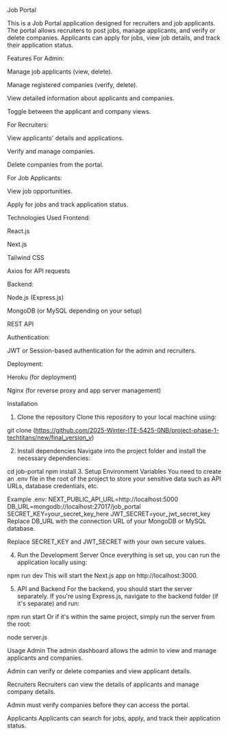 Job Portal



This is a Job Portal application designed for recruiters and job applicants. The portal allows recruiters to post jobs, manage applicants, and verify or delete companies. Applicants can apply for jobs, view job details, and track their application status.

Features
For Admin:

Manage job applicants (view, delete).

Manage registered companies (verify, delete).

View detailed information about applicants and companies.

Toggle between the applicant and company views.

For Recruiters:

View applicants' details and applications.

Verify and manage companies.

Delete companies from the portal.

For Job Applicants:

View job opportunities.

Apply for jobs and track application status.

Technologies Used
Frontend:

React.js

Next.js

Tailwind CSS

Axios for API requests

Backend:

Node.js (Express.js)

MongoDB (or MySQL depending on your setup)

REST API

Authentication:

JWT or Session-based authentication for the admin and recruiters.

Deployment:

Heroku (for deployment)

Nginx (for reverse proxy and app server management)

Installation
1. Clone the repository
Clone this repository to your local machine using:


git clone
(https://github.com/2025-Winter-ITE-5425-0NB/project-phase-1-techtitans/new/final_version_v)

2. Install dependencies
Navigate into the project folder and install the necessary dependencies:


cd job-portal
npm install
3. Setup Environment Variables
You need to create an .env file in the root of the project to store your sensitive data such as API URLs, database credentials, etc.

Example .env:
NEXT_PUBLIC_API_URL=http://localhost:5000
DB_URL=mongodb://localhost:27017/job_portal
SECRET_KEY=your_secret_key_here
JWT_SECRET=your_jwt_secret_key
Replace DB_URL with the connection URL of your MongoDB or MySQL database.

Replace SECRET_KEY and JWT_SECRET with your own secure values.

4. Run the Development Server
Once everything is set up, you can run the application locally using:


npm run dev
This will start the Next.js app on http://localhost:3000.

5. API and Backend
For the backend, you should start the server separately. If you're using Express.js, navigate to the backend folder (if it's separate) and run:


npm run start
Or if it's within the same project, simply run the server from the root:


node server.js


Usage
Admin
The admin dashboard allows the admin to view and manage applicants and companies.

Admin can verify or delete companies and view applicant details.

Recruiters
Recruiters can view the details of applicants and manage company details.

Admin must verify companies before they can access the portal.

Applicants
Applicants can search for jobs, apply, and track their application status.
